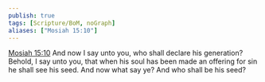 ```yaml
---
publish: true
tags: [Scripture/BoM, noGraph]
aliases: ["Mosiah 15:10"]
---
```

[Mosiah 15:10](https://churchofjesuschrist.org/study/scriptures/bofm/mosiah/15?lang=eng&id=p10#p10) And now I say unto you, who shall declare his generation? Behold, I say unto you, that when his soul has been made an offering for sin he shall see his seed. And now what say ye? And who shall be his seed?
